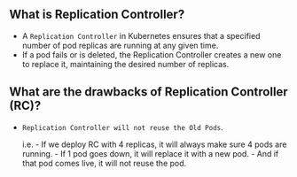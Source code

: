 ## What is Replication Controller?
- A `Replication Controller` in Kubernetes ensures that a specified number of pod replicas are running at any given time. 
- If a pod fails or is deleted, the Replication Controller creates a new one to replace it, maintaining the desired number of replicas.

## What are the drawbacks of Replication Controller (RC)?
- `Replication Controller will not reuse the Old Pods`.

  i.e.
      - If we deploy RC with 4 replicas, it will always make sure 4 pods are running.
      - If 1 pod goes down, it will replace it with a new pod.
      - And if that pod comes live, it will not reuse the pod.
